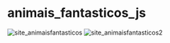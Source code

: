 # animais_fantasticos_js
![site_animaisfantasticos](https://user-images.githubusercontent.com/94624254/159976959-adb5da81-0ea6-408b-853d-18a8a1c92a06.png)
![site_animaisfantasticos2](https://user-images.githubusercontent.com/94624254/159977035-8b11d8c8-82de-4d00-8701-e9882a02b92d.png)
